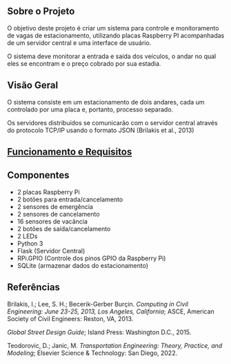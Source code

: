 ## Sobre o Projeto

O objetivo deste projeto é criar um sistema para controle e monitoramento de vagas de estacionamento, utilizando placas Raspberry PI acompanhadas de um servidor central e uma interface de usuário. 

O sistema deve monitorar a entrada e saída dos veículos, o andar no qual eles se encontram e o preço cobrado por sua estadia.

## Visão Geral

O sistema consiste em um estacionamento de dois andares, cada um controlado por uma placa e, portanto, processo separado. 

Os servidores distribuídos se comunicarão com o servidor central através do protocolo TCP/IP usando o formato JSON (Brilakis et al., 2013)

## <a href="https://gitlab.com/fse_fga/trabalhos-2023_1/trabalho-1-2023-1#3-funcionamento-e-requisitos">Funcionamento e Requisitos</a>


## Componentes

<ul>
  <li>2 placas Raspberry Pi</li>
  <li>2 botões para entrada/cancelamento</li>
  <li>2 sensores de emergência</li>
  <li>2 sensores de cancelamento</li>
  <li>16 sensores de vacância</li>
  <li>2 botões de saída/cancelamento</li>
  <li>2 LEDs</li>
  <li>Python 3</li>
  <li>Flask (Servidor Central)</li>
  <li>RPi.GPIO (Controle dos pinos GPIO da Raspberry Pi)</li>
  <li>SQLite (armazenar dados do estacionamento)</li>
</ul>


## Referências
Brilakis, I.; Lee, S. H.; Becerik-Gerber Burçin. <i>Computing in Civil Engineering: June 23-25, 2013, Los Angeles, California</i>; ASCE, American Society of Civil Engineers: Reston, VA, 2013. 

<i>Global Street Design Guide</i>; Island Press: Washington D.C., 2015. 

Teodorovic, D.; Janic, M. <i>Transportation Engineering: Theory, Practice, and Modeling</i>; Elsevier Science & Technology: San Diego, 2022. 

